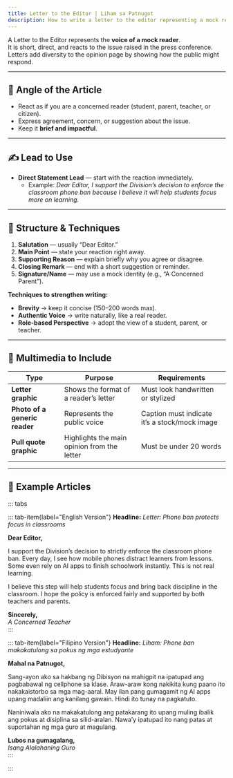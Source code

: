 ```yaml
---
title: Letter to the Editor | Liham sa Patnugot
description: How to write a letter to the editor representing a mock reader’s reaction to an issue
---
```


A Letter to the Editor represents the **voice of a mock reader**.  
It is short, direct, and reacts to the issue raised in the press conference. Letters add diversity to the opinion page by showing how the public might respond.

---

## 🎯 Angle of the Article  
- React as if you are a concerned reader (student, parent, teacher, or citizen).  
- Express agreement, concern, or suggestion about the issue.  
- Keep it **brief and impactful**.  

---

## ✍️ Lead to Use  
- **Direct Statement Lead** — start with the reaction immediately.  
  - Example: *Dear Editor, I support the Division’s decision to enforce the classroom phone ban because I believe it will help students focus more on learning.*

---

## 📝 Structure & Techniques  

1. **Salutation** — usually “Dear Editor.”  
2. **Main Point** — state your reaction right away.  
3. **Supporting Reason** — explain briefly why you agree or disagree.  
4. **Closing Remark** — end with a short suggestion or reminder.  
5. **Signature/Name** — may use a mock identity (e.g., “A Concerned Parent”).  

**Techniques to strengthen writing:**  
- **Brevity** → keep it concise (150–200 words max).  
- **Authentic Voice** → write naturally, like a real reader.  
- **Role-based Perspective** → adopt the view of a student, parent, or teacher.  

---

## 🎥 Multimedia to Include  

| Type | Purpose | Requirements |
|------|----------|--------------|
| **Letter graphic** | Shows the format of a reader’s letter | Must look handwritten or stylized |
| **Photo of a generic reader** | Represents the public voice | Caption must indicate it’s a stock/mock image |
| **Pull quote graphic** | Highlights the main opinion from the letter | Must be under 20 words |

---

## 📰 Example Articles  

::: tabs

::: tab-item{label="English Version"}
**Headline:** *Letter: Phone ban protects focus in classrooms*  

**Dear Editor,**  

I support the Division’s decision to strictly enforce the classroom phone ban. Every day, I see how mobile phones distract learners from lessons. Some even rely on AI apps to finish schoolwork instantly. This is not real learning.  

I believe this step will help students focus and bring back discipline in the classroom. I hope the policy is enforced fairly and supported by both teachers and parents.  

**Sincerely,**  
*A Concerned Teacher*  
:::

::: tab-item{label="Filipino Version"}
**Headline:** *Liham: Phone ban makakatulong sa pokus ng mga estudyante*  

**Mahal na Patnugot,**  

Sang-ayon ako sa hakbang ng Dibisyon na mahigpit na ipatupad ang pagbabawal ng cellphone sa klase. Araw-araw kong nakikita kung paano ito nakakaistorbo sa mga mag-aaral. May ilan pang gumagamit ng AI apps upang madaliin ang kanilang gawain. Hindi ito tunay na pagkatuto.  

Naniniwala ako na makakatulong ang patakarang ito upang muling ibalik ang pokus at disiplina sa silid-aralan. Nawa’y ipatupad ito nang patas at suportahan ng mga guro at magulang.  

**Lubos na gumagalang,**  
*Isang Alalahaning Guro*  
:::

:::